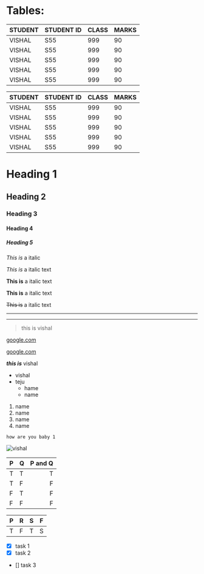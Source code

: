 # Tables:

<!-- TABLES--->

|STUDENT|STUDENT ID |CLASS|MARKS|
|--|--|--|--|
|VISHAL|S55|999|90|
|VISHAL|S55|999|90|
|VISHAL|S55|999|90|
|VISHAL|S55|999|90|
|VISHAL|S55|999|90|

|STUDENT|STUDENT ID |CLASS|MARKS|
|--|--|--|--|
|VISHAL|S55|999|90|
|VISHAL|S55|999|90|
|VISHAL|S55|999|90|
|VISHAL|S55|999|90|
|VISHAL|S55|999|90|

<!-- headings-->
# Heading 1
## Heading 2
### Heading 3 
#### Heading 4 
##### Heading 5

<!-- Italics -->

*This is* a italic 

_This is_ a italic text 

<!-- strong -->
**This is** a italic text

__This is__ a italic text

<!-- strike through-->

~~This is~~ a italic text

<!-- horizontal lines-->

___
---

> this is vishal 


[google.com](http://www.google.co.in)

[google.com](http://www.google.co.in"google.com")

<!-- bold italics-->
***this is*** vishal

<!-- un orderded items-->

* vishal 
* teju 
   * hame 
   * name 

<!-- ordered list -->

1. name 
5. name 
6. name 
100. name
<!-- inline code block -->

`how are you baby 1`




![vishal](C:\Users\S555276\Downloads)

<!-- TABLES--->
| P | Q | P and Q |
| --- | --- | ---: |
| T | T | T |
| T | F | F |
| F | T | F |
| F | F | F |

|P|R|S|F|
|---|---|------|--|
|T|F|T|S|

* [x] task 1
* [x] task 2
* [] task 3